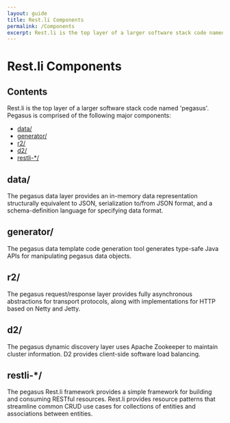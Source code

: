 ```yaml
---
layout: guide
title: Rest.li Components
permalink: /Components
excerpt: Rest.li is the top layer of a larger software stack code named 'pegasus'.  Pegasus is comprised of the following major components. Data, generator, r2, d2 and restli
---
```

# Rest.li Components

## Contents

Rest.li is the top layer of a larger software stack code named 'pegasus'.  Pegasus is comprised of the following major components:

-   [data/](#data)
-   [generator/](#generator)
-   [r2/](#r2)
-   [d2/](#d2)
-   [restli-*/](#go)

## data/

The pegasus data layer provides an in-memory data
representation structurally equivalent to JSON, serialization to/from JSON
format, and a schema-definition language for specifying data format.

## generator/

The pegasus data template code generation tool generates
type-safe Java APIs for manipulating pegasus data objects.

## r2/

The pegasus request/response layer provides fully asynchronous
abstractions for transport protocols, along with implementations
for HTTP based on Netty and Jetty.

## d2/

The pegasus dynamic discovery layer uses Apache Zookeeper to
maintain cluster information.  D2 provides client-side software load balancing.

## restli-*/ 
<a name="go"></a>
The pegasus Rest.li framework provides a simple framework
for building and consuming RESTful resources.  Rest.li provides resource
patterns that streamline common CRUD use cases for collections of entities and
associations between entities.